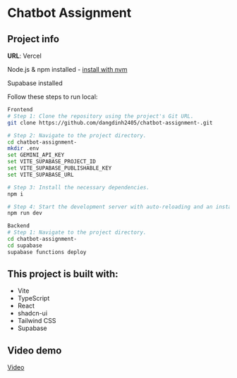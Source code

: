 # Chatbot Assignment

## Project info

**URL**: Vercel

Node.js & npm installed - [install with nvm](https://nodejs.org/en/download)

Supabase installed

Follow these steps to run local:

```sh
Frontend
# Step 1: Clone the repository using the project's Git URL.
git clone https://github.com/dangdinh2405/chatbot-assignment-.git

# Step 2: Navigate to the project directory.
cd chatbot-assignment-
mkdir .env
set GEMINI_API_KEY
set VITE_SUPABASE_PROJECT_ID
set VITE_SUPABASE_PUBLISHABLE_KEY
set VITE_SUPABASE_URL

# Step 3: Install the necessary dependencies.
npm i

# Step 4: Start the development server with auto-reloading and an instant preview.
npm run dev
```

```sh
Backend
# Step 1: Navigate to the project directory.
cd chatbot-assignment-
cd supabase
supabase functions deploy
```

## This project is built with:

- Vite
- TypeScript
- React
- shadcn-ui
- Tailwind CSS
- Supabase

## Video demo
[Video](https://drive.google.com/file/d/1txv6i-rQtU9EKYEZBzZ3sUSHbYlAhrMg/view?usp=sharing)
